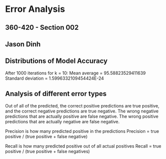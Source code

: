 # Error Analysis
## 360-420 - Section 002
## Jason Dinh

## Distributions of Model Accuracy
After 1000 iterations for k = 10:
Mean average = 95.58823529411639
Standard deviation = 1.5996332109454424E-24

## Analysis of different error types
Out of all of the predicted, the correct positive predictions are true positive, and the correct negative predictions are true negative. The wrong negative predictions that are actually positive are false negative. The wrong positive predictions that are actually negative are false negative.

Precision is how many predicted positive in the predictions
Precision = true positive / (true positive + false negative)

Recall is how many predicted positive out of all actual positives
Recall = true positive / (true positive + false negatives)

